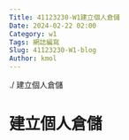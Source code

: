 ```yaml
---
Title: 41123230-W1建立個人倉儲
Date: 2024-02-22 02:00
Category: w1
Tags: 網誌編寫
Slug: 41123230-W1-blog
Author: kmol
---
```

./
建立個人倉儲

<!-- PELICAN_END_SUMMARY -->
# 建立個人倉儲

